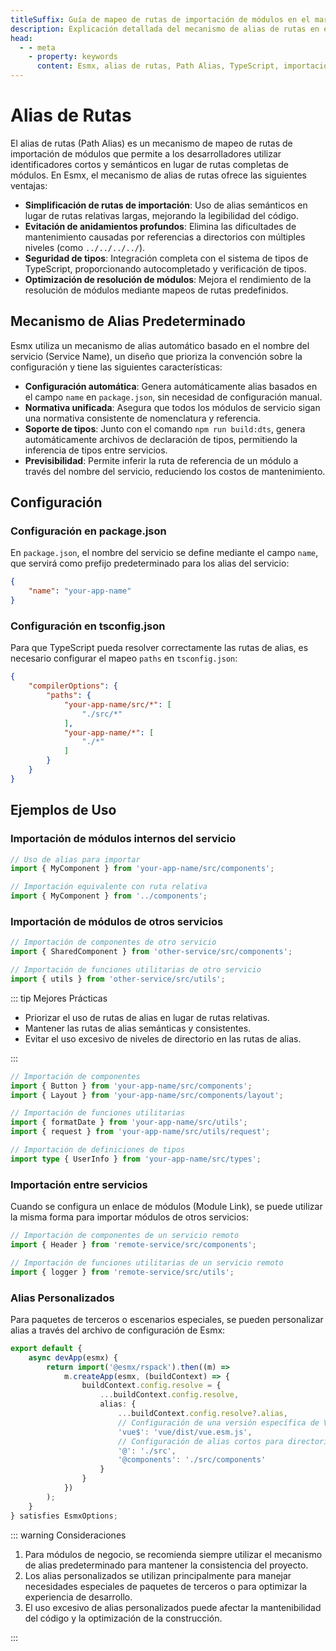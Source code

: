 ```yaml
---
titleSuffix: Guía de mapeo de rutas de importación de módulos en el marco Esmx
description: Explicación detallada del mecanismo de alias de rutas en el marco Esmx, incluyendo características como la simplificación de rutas de importación, evitación de anidamientos profundos, seguridad de tipos y optimización de resolución de módulos, para ayudar a los desarrolladores a mejorar la mantenibilidad del código.
head:
  - - meta
    - property: keywords
      content: Esmx, alias de rutas, Path Alias, TypeScript, importación de módulos, mapeo de rutas, mantenibilidad del código
---
```


# Alias de Rutas

El alias de rutas (Path Alias) es un mecanismo de mapeo de rutas de importación de módulos que permite a los desarrolladores utilizar identificadores cortos y semánticos en lugar de rutas completas de módulos. En Esmx, el mecanismo de alias de rutas ofrece las siguientes ventajas:

- **Simplificación de rutas de importación**: Uso de alias semánticos en lugar de rutas relativas largas, mejorando la legibilidad del código.
- **Evitación de anidamientos profundos**: Elimina las dificultades de mantenimiento causadas por referencias a directorios con múltiples niveles (como `../../../../`).
- **Seguridad de tipos**: Integración completa con el sistema de tipos de TypeScript, proporcionando autocompletado y verificación de tipos.
- **Optimización de resolución de módulos**: Mejora el rendimiento de la resolución de módulos mediante mapeos de rutas predefinidos.

## Mecanismo de Alias Predeterminado

Esmx utiliza un mecanismo de alias automático basado en el nombre del servicio (Service Name), un diseño que prioriza la convención sobre la configuración y tiene las siguientes características:

- **Configuración automática**: Genera automáticamente alias basados en el campo `name` en `package.json`, sin necesidad de configuración manual.
- **Normativa unificada**: Asegura que todos los módulos de servicio sigan una normativa consistente de nomenclatura y referencia.
- **Soporte de tipos**: Junto con el comando `npm run build:dts`, genera automáticamente archivos de declaración de tipos, permitiendo la inferencia de tipos entre servicios.
- **Previsibilidad**: Permite inferir la ruta de referencia de un módulo a través del nombre del servicio, reduciendo los costos de mantenimiento.

## Configuración

### Configuración en package.json

En `package.json`, el nombre del servicio se define mediante el campo `name`, que servirá como prefijo predeterminado para los alias del servicio:

```json title="package.json"
{
    "name": "your-app-name"
}
```

### Configuración en tsconfig.json

Para que TypeScript pueda resolver correctamente las rutas de alias, es necesario configurar el mapeo `paths` en `tsconfig.json`:

```json title="tsconfig.json"
{
    "compilerOptions": {
        "paths": {
            "your-app-name/src/*": [
                "./src/*"
            ],
            "your-app-name/*": [
                "./*"
            ]
        }
    }
}
```

## Ejemplos de Uso

### Importación de módulos internos del servicio

```ts
// Uso de alias para importar
import { MyComponent } from 'your-app-name/src/components';

// Importación equivalente con ruta relativa
import { MyComponent } from '../components';
```

### Importación de módulos de otros servicios

```ts
// Importación de componentes de otro servicio
import { SharedComponent } from 'other-service/src/components';

// Importación de funciones utilitarias de otro servicio
import { utils } from 'other-service/src/utils';
```

::: tip Mejores Prácticas
- Priorizar el uso de rutas de alias en lugar de rutas relativas.
- Mantener las rutas de alias semánticas y consistentes.
- Evitar el uso excesivo de niveles de directorio en las rutas de alias.

:::

``` ts
// Importación de componentes
import { Button } from 'your-app-name/src/components';
import { Layout } from 'your-app-name/src/components/layout';

// Importación de funciones utilitarias
import { formatDate } from 'your-app-name/src/utils';
import { request } from 'your-app-name/src/utils/request';

// Importación de definiciones de tipos
import type { UserInfo } from 'your-app-name/src/types';
```

### Importación entre servicios

Cuando se configura un enlace de módulos (Module Link), se puede utilizar la misma forma para importar módulos de otros servicios:

```ts
// Importación de componentes de un servicio remoto
import { Header } from 'remote-service/src/components';

// Importación de funciones utilitarias de un servicio remoto
import { logger } from 'remote-service/src/utils';
```

### Alias Personalizados

Para paquetes de terceros o escenarios especiales, se pueden personalizar alias a través del archivo de configuración de Esmx:

```ts title="src/entry.node.ts"
export default {
    async devApp(esmx) {
        return import('@esmx/rspack').then((m) =>
            m.createApp(esmx, (buildContext) => {
                buildContext.config.resolve = {
                    ...buildContext.config.resolve,
                    alias: {
                        ...buildContext.config.resolve?.alias,
                        // Configuración de una versión específica de Vue
                        'vue$': 'vue/dist/vue.esm.js',
                        // Configuración de alias cortos para directorios comunes
                        '@': './src',
                        '@components': './src/components'
                    }
                }
            })
        );
    }
} satisfies EsmxOptions;
```

::: warning Consideraciones
1. Para módulos de negocio, se recomienda siempre utilizar el mecanismo de alias predeterminado para mantener la consistencia del proyecto.
2. Los alias personalizados se utilizan principalmente para manejar necesidades especiales de paquetes de terceros o para optimizar la experiencia de desarrollo.
3. El uso excesivo de alias personalizados puede afectar la mantenibilidad del código y la optimización de la construcción.

:::